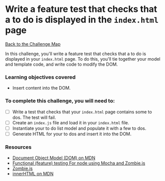 # Write a feature test that checks that a to do is displayed in the `index.html` page

[Back to the Challenge Map](00_challenge_track.md)

In this challenge, you'll write a feature test that checks that a to do is displayed in your `index.html` page.  To do this, you'll tie together your model and template code, and write code to modify the DOM.

### Learning objectives covered

- Insert content into the DOM.

### To complete this challenge, you will need to:

- [ ] Write a test that checks that your `index.html` page contains some to dos.  The test will fail.
- [ ] Create an `index.js` file and load it in your `index.html` file.
- [ ] Instantiate your to do list model and populate it with a few to dos.
- [ ] Generate HTML for your to dos and insert it into the DOM.

### Resources

- [Document Object Model (DOM) on MDN](https://developer.mozilla.org/en-US/docs/Web/API/Document_Object_Model/Introduction)
- [Functional (feature) testing For node using Mocha and Zombie.js](http://www.redotheweb.com/2013/01/15/functional-testing-for-nodejs-using-mocha-and-zombie-js.html)
- [Zombie.js](http://zombie.js.org/)
- [innerHTML on MDN](https://developer.mozilla.org/en-US/docs/Web/API/Element/innerHTML)
